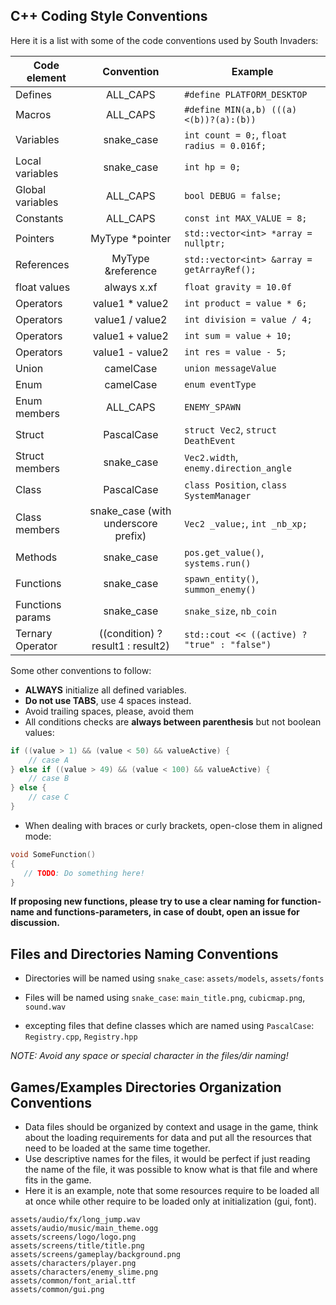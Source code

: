 ## C++ Coding Style Conventions

Here it is a list with some of the code conventions used by South Invaders:

Code element | Convention | Example
--- | :---: | ---
Defines | ALL_CAPS | `#define PLATFORM_DESKTOP`
Macros | ALL_CAPS | `#define MIN(a,b) (((a)<(b))?(a):(b))`
Variables | snake_case | `int count = 0;`, `float radius = 0.016f;`
Local variables | snake_case | `int hp = 0;`
Global variables | ALL_CAPS | `bool DEBUG = false;`
Constants | ALL_CAPS | `const int MAX_VALUE = 8;`
Pointers | MyType *pointer | `std::vector<int> *array = nullptr;`
References | MyType &reference | `std::vector<int> &array = getArrayRef();`
float values | always x.xf | `float gravity = 10.0f`
Operators | value1 * value2 | `int product = value * 6;`
Operators | value1 / value2 | `int division = value / 4;`
Operators | value1 + value2 | `int sum = value + 10;`
Operators | value1 - value2 | `int res = value - 5;`
Union | camelCase | `union messageValue`
Enum | camelCase | `enum eventType`
Enum members | ALL_CAPS | `ENEMY_SPAWN`
Struct | PascalCase | `struct Vec2`, `struct DeathEvent`
Struct members | snake_case | `Vec2.width`, `enemy.direction_angle`
Class | PascalCase | `class Position`, `class SystemManager`
Class members | snake_case (with underscore prefix) | `Vec2 _value;`, `int _nb_xp;`
Methods | snake_case | `pos.get_value()`, `systems.run()`
Functions | snake_case | `spawn_entity()`, `summon_enemy()`
Functions params | snake_case | `snake_size`, `nb_coin`
Ternary Operator | ((condition) ? result1 : result2) | `std::cout << ((active) ? "true" : "false")`

Some other conventions to follow:
 - **ALWAYS** initialize all defined variables.
 - **Do not use TABS**, use 4 spaces instead.
 - Avoid trailing spaces, please, avoid them
 - All conditions checks are **always between parenthesis** but not boolean values:
```cpp
if ((value > 1) && (value < 50) && valueActive) {
    // case A
} else if ((value > 49) && (value < 100) && valueActive) {
    // case B
} else {
    // case C
}
```
 - When dealing with braces or curly brackets, open-close them in aligned mode:
```cpp
void SomeFunction()
{
   // TODO: Do something here!
}
```

**If proposing new functions, please try to use a clear naming for function-name and functions-parameters, in case of doubt, open an issue for discussion.**

## Files and Directories Naming Conventions
 
  - Directories will be named using `snake_case`: `assets/models`, `assets/fonts`
  
  - Files will be named using `snake_case`: `main_title.png`, `cubicmap.png`, `sound.wav`

  - excepting files that define classes which are named using `PascalCase`: `Registry.cpp`, `Registry.hpp`
  
_NOTE: Avoid any space or special character in the files/dir naming!_
  
## Games/Examples Directories Organization Conventions
  
 - Data files should be organized by context and usage in the game, think about the loading requirements for data and put all the resources that need to be loaded at the same time together.
 - Use descriptive names for the files, it would be perfect if just reading the name of the file, it was possible to know what is that file and where fits in the game.
 - Here it is an example, note that some resources require to be loaded all at once while other require to be loaded only at initialization (gui, font).
  
```
assets/audio/fx/long_jump.wav
assets/audio/music/main_theme.ogg
assets/screens/logo/logo.png
assets/screens/title/title.png
assets/screens/gameplay/background.png
assets/characters/player.png
assets/characters/enemy_slime.png
assets/common/font_arial.ttf
assets/common/gui.png
```
